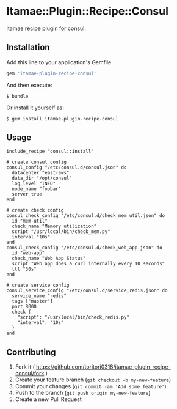# Itamae::Plugin::Recipe::Consul

Itamae recipe plugin for consul.

## Installation

Add this line to your application's Gemfile:

```ruby
gem 'itamae-plugin-recipe-consul'
```

And then execute:

    $ bundle

Or install it yourself as:

    $ gem install itamae-plugin-recipe-consul

## Usage

```
include_recipe "consul::install"
```

```
# create consul config
consul_config "/etc/consul.d/consul.json" do
  datacenter "east-aws"
  data_dir "/opt/consul"
  log_level "INFO"
  node_name "foobar"
  server true
end

# create check config
consul_check_config "/etc/consul.d/check_mem_util.json" do
  id "mem-util"
  check_name "Memory utilization"
  script "/usr/local/bin/check_mem.py"
  interval "10s"
end
consul_check_config "/etc/consul.d/check_web_app.json" do
  id "web-app"
  check_name "Web App Status"
  script "Web app does a curl internally every 10 seconds"
  ttl "30s"
end

# create service config
consul_service_config "/etc/consul.d/service_redis.json" do
  service_name "redis"
  tags ["master"]
  port 8000
  check {
    "script": "/usr/local/bin/check_redis.py"
    "interval": "10s"
  }
end
```



## Contributing

1. Fork it ( https://github.com/toritori0318/itamae-plugin-recipe-consul/fork )
2. Create your feature branch (`git checkout -b my-new-feature`)
3. Commit your changes (`git commit -am 'Add some feature'`)
4. Push to the branch (`git push origin my-new-feature`)
5. Create a new Pull Request
